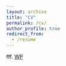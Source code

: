 ```yaml
---
layout: archive
title: "CV"
permalink: /cv/
author_profile: true
redirect_from:
  - /resume
---
```



fff. [WP](https://arnauddeseau.github.io/files/CV_Latex.pdf)
